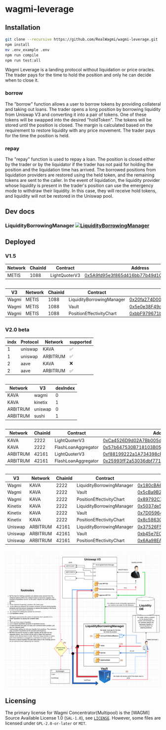 # wagmi-leverage

## Installation
```bash
git clone --recursive https://github.com/RealWagmi/wagmi-leverage.git
npm install
mv .env_example .env
npm run compile
npm run test:all
```


Wagmi Leverage is a landing protocol without liquidation or price oracles. The trader pays for the time to hold the position and only he can decide when to close it.

### borrow

The "borrow" function allows a user to borrow tokens by providing collateral and taking out loans.
The trader opens a long position by borrowing liquidity from Uniswap V3 and converting it into a pair of tokens. One of these tokens will be swapped into the desired "holdToken". The tokens will be stored until the position is closed. The margin is calculated based on the requirement to restore liquidity with any price movement. The trader pays for the time the position is held.

### repay

The "repay" function is used to repay a loan. The position is closed either by the trader or by the liquidator if the trader has not paid for holding the position and the liquidation time has arrived. The borrowed positions from liquidation providers are restored using the held token, and the remaining tokens are sent to the caller. In the event of liquidation, the liquidity provider whose liquidity is present in the trader's position can use the emergency mode to withdraw their liquidity. In this case, they will receive hold tokens, and liquidity will not be restored in the Uniswap pool.


## Dev docs
### LiquidityBorrowingManager [![LiquidityBorrowingManager](https://img.shields.io/badge/docs-%F0%9F%93%84-yellow)](./docs/LiquidityBorrowingManager.md)

## Deployed

### V1.5

| Network | ChainId | Contract | Address |
|------| ------- | -----| -----|
| METIS | 1088 | LightQuoterV3 | [0x5A9fd95e3f865d416bb77b49d1Cca8109FcAbfE5](https://explorer.metis.io/address/0x5A9fd95e3f865d416bb77b49d1Cca8109FcAbfE5) |

##



| V3 | Network | ChainId | Contract | Address |
|------|------| ------- | -----| -----|
| Wagmi | METIS | 1088 | LiquidityBorrowingManager | [0x20fa274D00fF4917A13cD464FDbB200475B6EaBd](https://explorer.metis.io/address/0x20fa274D00fF4917A13cD464FDbB200475B6EaBd) |
| Wagmi | METIS | 1088 | Vault| [0x5e0e38F49c89D2535D12459a3Cab40dB6D2f7fC9](https://explorer.metis.io/address/0x5e0e38F49c89D2535D12459a3Cab40dB6D2f7fC9) |
| Wagmi | METIS | 1088 | PositionEffectivityChart| [0xbbF979671b95fB27Ab19d817Fc41E6F51D4a9Bf9](https://explorer.metis.io/address/0xbbF979671b95fB27Ab19d817Fc41E6F51D4a9Bf9) |

##

### V2.0 beta

| indx | Protocol | Network | supported |
|------| ------- | -----| -----|
| 1 | uniswap | KAVA | ✅ |
| 1 | uniswap | ARBITRUM | ✅ |
| 2 | aave | KAVA | ❌ |
| 2 | aave | ARBITRUM | ✅ |

##

| Network | V3 | dexIndex |
|------| ------- | -----|
| KAVA | wagmi | 0 |
| KAVA | kinetix | 1 |
| ARBITRUM | uniswap | 0 |
| ARBITRUM | sushi | 1 |

##

| Network | ChainId | Contract | Address |
|------| ------- | -----| -----|
| KAVA | 2222 | LightQuoterV3 | [0xCa4526D9d02A7Bb005d850c2176E8aE30B970149](https://kavascan.com/address/0xCa4526D9d02A7Bb005d850c2176E8aE30B970149) |
| KAVA | 2222 | FlashLoanAggregator | [0x57b647530B718103B05751278C4835B068FDC491](https://kavascan.com/address/0x57b647530B718103B05751278C4835B068FDC491) |
| ARBITRUM | 42161 | LightQuoterV3 | [0xf88199222a1A734398cF55469Ba19B21d70BA4c7](https://arbiscan.io/address/0xf88199222a1A734398cF55469Ba19B21d70BA4c7) |
| ARBITRUM | 42161 | FlashLoanAggregator | [0x25993fF2a53036dbf771CC3B5218165dB795456b](https://arbiscan.io/address/0x25993fF2a53036dbf771CC3B5218165dB795456b) |
##

| V3 | Network | ChainId | Contract | Address |
|------|------| ------- | -----| -----|
| Wagmi | KAVA | 2222 | LiquidityBorrowingManager | [0x180cBA6501ECc1E64D66Cf9658ad8BBF5B821deF](https://kavascan.com/address/0x180cBA6501ECc1E64D66Cf9658ad8BBF5B821deF) |
| Wagmi | KAVA | 2222 | Vault| [0x5cBa9B2c6a7004C120481ACa72ab4CA75E516AED](https://kavascan.com/address/0x5cBa9B2c6a7004C120481ACa72ab4CA75E516AED) |
| Wagmi | KAVA | 2222 | PositionEffectivityChart| [0x89792C7b478cf25220EE7fCF0F445Ea134A992f4](https://kavascan.com/address/0x89792C7b478cf25220EE7fCF0F445Ea134A992f4) |
| Kinetix | KAVA | 2222 | LiquidityBorrowingManager | [0x5037de5B646AF604f964Dd86c0D9719459122454](https://kavascan.com/address/0x5037de5B646AF604f964Dd86c0D9719459122454) |
| Kinetix | KAVA | 2222 | Vault| [0x7D05964F271Cb30a2DD18DcE7363e1155a5bA1Ff](https://kavascan.com/address/0x7D05964F271Cb30a2DD18DcE7363e1155a5bA1Ff) |
| Kinetix | KAVA | 2222 | PositionEffectivityChart| [0x8c5863C690e99e4625789f7ebb7374b5CD091895](https://kavascan.com/address/0x8c5863C690e99e4625789f7ebb7374b5CD091895) |
| Uniswap | ARBITRUM | 42161 | LiquidityBorrowingManager | [0x37526F5302A47f6527bE7Eea62B131A773979151](https://arbiscan.io/address/0x37526F5302A47f6527bE7Eea62B131A773979151) |
| Uniswap | ARBITRUM | 42161 | Vault| [0xb45e7ECD9310cCe1f21c2993BdC29498A862Fa5E](https://arbiscan.io/address/0xb45e7ECD9310cCe1f21c2993BdC29498A862Fa5E) |
| Uniswap | ARBITRUM | 42161 | PositionEffectivityChart| [0x6Aa98EAD889D8B78C8E369D5139Abd4A720eBE89](https://arbiscan.io/address/0x6Aa98EAD889D8B78C8E369D5139Abd4A720eBE89) |


##

![](1.png "Title")

## Licensing

The primary license for Wagmi Concentrator(Multipool) is the [WAGMI] Source Available License 1.0 (`SAL-1.0`), see [`LICENSE`](./LICENSE.md). However, some files are licensed under `GPL-2.0-or-later` or `MIT`.
